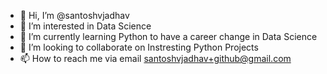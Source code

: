 - 👋 Hi, I’m @santoshvjadhav
- 👀 I’m interested in Data Science
- 🌱 I’m currently learning Python to have a career change in Data Science
- 💞️ I’m looking to collaborate on Instresting Python Projects
- 📫 How to reach me via email santoshvjadhav+github@gmail.com

<!---
santoshvjadhav/santoshvjadhav is a ✨ special ✨ repository because its `README.md` (this file) appears on your GitHub profile.
You can click the Preview link to take a look at your changes.
--->
